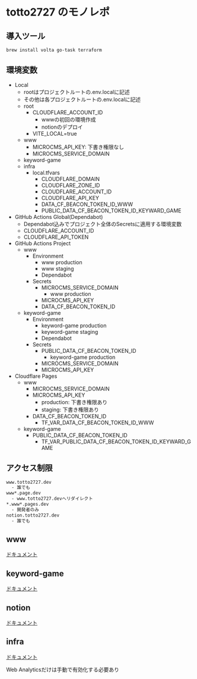 # totto2727 のモノレポ

## 導入ツール

```bash
brew install volta go-task terraform
```

## 環境変数

- Local
  - rootはプロジェクトルートの.env.localに記述
  - その他は各プロジェクトルートの.env.localに記述
  - root
    - CLOUDFLARE_ACCOUNT_ID
      - wwwの初回の環境作成
      - notionのデプロイ
    - VITE_LOCAL=true
  - www
    - MICROCMS_API_KEY: 下書き権限なし
    - MICROCMS_SERVICE_DOMAIN
  - keyword-game
  - infra
    - local.tfvars
      - CLOUDFLARE_DOMAIN
      - CLOUDFLARE_ZONE_ID
      - CLOUDFLARE_ACCOUNT_ID
      - CLOUDFLARE_API_KEY
      - DATA_CF_BEACON_TOKEN_ID_WWW
      - PUBLIC_DATA_CF_BEACON_TOKEN_ID_KEYWARD_GAME
- GitHub Actions Global(Dependabot)
  - Dependabot込みでプロジェクト全体のSecretsに適用する環境変数
  - CLOUDFLARE_ACCOUNT_ID
  - CLOUDFLARE_API_TOKEN
- GitHub Actions Project
  - www
    - Environment
      - www production
      - www staging
      - Dependabot
    - Secrets
      - MICROCMS_SERVICE_DOMAIN
        - www production
      - MICROCMS_API_KEY
      - DATA_CF_BEACON_TOKEN_ID
  - keyword-game
    - Environment
      - keyword-game production
      - keyword-game staging
      - Dependabot
    - Secrets
      - PUBLIC_DATA_CF_BEACON_TOKEN_ID
        - keyword-game production
      - MICROCMS_SERVICE_DOMAIN
      - MICROCMS_API_KEY
- Cloudflare Pages
  - www
    - MICROCMS_SERVICE_DOMAIN
    - MICROCMS_API_KEY
      - production: 下書き権限あり
      - staging: 下書き権限あり
    - DATA_CF_BEACON_TOKEN_ID
      - TF_VAR_DATA_CF_BEACON_TOKEN_ID_WWW
  - keyword-game
    - PUBLIC_DATA_CF_BEACON_TOKEN_ID
      - TF_VAR_PUBLIC_DATA_CF_BEACON_TOKEN_ID_KEYWARD_GAME

## アクセス制限

```txt
www.totto2727.dev
  - 誰でも
www*.page.dev
  - www.totto2727.devへリダイレクト
*.www*.pages.dev
  - 開発者のみ
notion.totto2727.dev
  - 誰でも
```

## www

[ドキュメント](./docs/www.md)

## keyword-game

[ドキュメント](./docs/keyword-game.md)

## notion

[ドキュメント](./docs/notion.md)

## infra

[ドキュメント](./docs/infra.md)

Web Analyticsだけは手動で有効化する必要あり
